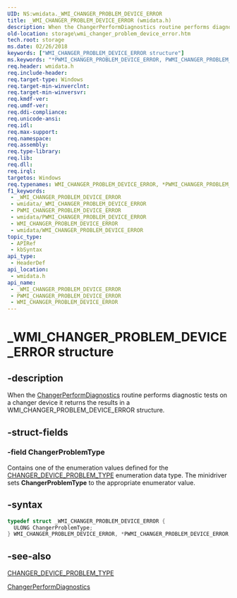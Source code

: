 ```yaml
---
UID: NS:wmidata._WMI_CHANGER_PROBLEM_DEVICE_ERROR
title: _WMI_CHANGER_PROBLEM_DEVICE_ERROR (wmidata.h)
description: When the ChangerPerformDiagnostics routine performs diagnostic tests on a changer device it returns the results in a WMI_CHANGER_PROBLEM_DEVICE_ERROR structure.
old-location: storage\wmi_changer_problem_device_error.htm
tech.root: storage
ms.date: 02/26/2018
keywords: ["WMI_CHANGER_PROBLEM_DEVICE_ERROR structure"]
ms.keywords: "*PWMI_CHANGER_PROBLEM_DEVICE_ERROR, PWMI_CHANGER_PROBLEM_DEVICE_ERROR, PWMI_CHANGER_PROBLEM_DEVICE_ERROR structure pointer [Storage Devices], WMI_CHANGER_PROBLEM_DEVICE_ERROR, WMI_CHANGER_PROBLEM_DEVICE_ERROR structure [Storage Devices], _WMI_CHANGER_PROBLEM_DEVICE_ERROR, storage.wmi_changer_problem_device_error, structs-changer_0d8bac8e-b24c-4ff8-948e-0dd55b5624f0.xml, wmidata/PWMI_CHANGER_PROBLEM_DEVICE_ERROR, wmidata/WMI_CHANGER_PROBLEM_DEVICE_ERROR"
req.header: wmidata.h
req.include-header: 
req.target-type: Windows
req.target-min-winverclnt: 
req.target-min-winversvr: 
req.kmdf-ver: 
req.umdf-ver: 
req.ddi-compliance: 
req.unicode-ansi: 
req.idl: 
req.max-support: 
req.namespace: 
req.assembly: 
req.type-library: 
req.lib: 
req.dll: 
req.irql: 
targetos: Windows
req.typenames: WMI_CHANGER_PROBLEM_DEVICE_ERROR, *PWMI_CHANGER_PROBLEM_DEVICE_ERROR
f1_keywords:
 - _WMI_CHANGER_PROBLEM_DEVICE_ERROR
 - wmidata/_WMI_CHANGER_PROBLEM_DEVICE_ERROR
 - PWMI_CHANGER_PROBLEM_DEVICE_ERROR
 - wmidata/PWMI_CHANGER_PROBLEM_DEVICE_ERROR
 - WMI_CHANGER_PROBLEM_DEVICE_ERROR
 - wmidata/WMI_CHANGER_PROBLEM_DEVICE_ERROR
topic_type:
 - APIRef
 - kbSyntax
api_type:
 - HeaderDef
api_location:
 - wmidata.h
api_name:
 - _WMI_CHANGER_PROBLEM_DEVICE_ERROR
 - PWMI_CHANGER_PROBLEM_DEVICE_ERROR
 - WMI_CHANGER_PROBLEM_DEVICE_ERROR
---
```


# _WMI_CHANGER_PROBLEM_DEVICE_ERROR structure


## -description

When the <a href="..\mcd\nf-mcd-changerperformdiagnostics.md">ChangerPerformDiagnostics</a> routine performs diagnostic tests on a changer device it returns the results in a WMI_CHANGER_PROBLEM_DEVICE_ERROR structure.

## -struct-fields

### -field ChangerProblemType

Contains one of the enumeration values defined for the <a href="..\ntddchgr\ne-ntddchgr-_changer_device_problem_type.md">CHANGER_DEVICE_PROBLEM_TYPE</a> enumeration data type. The minidriver sets <b>ChangerProblemType</b> to the appropriate enumerator value.

## -syntax

```cpp
typedef struct _WMI_CHANGER_PROBLEM_DEVICE_ERROR {
  ULONG ChangerProblemType;
} WMI_CHANGER_PROBLEM_DEVICE_ERROR, *PWMI_CHANGER_PROBLEM_DEVICE_ERROR;
```

## -see-also

<a href="..\ntddchgr\ne-ntddchgr-_changer_device_problem_type.md">CHANGER_DEVICE_PROBLEM_TYPE</a>



<a href="..\mcd\nf-mcd-changerperformdiagnostics.md">ChangerPerformDiagnostics</a>

